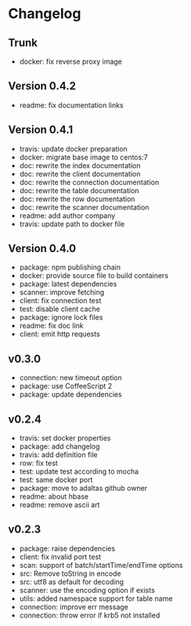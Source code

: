 
# Changelog

## Trunk

* docker: fix reverse proxy image

## Version 0.4.2

* readme: fix documentation links

## Version 0.4.1

* travis: update docker preparation
* docker: migrate base image to centos:7
* doc: rewrite the index documentation
* doc: rewrite the client documentation
* doc: rewrite the connection documentation
* doc: rewrite the table documentation
* doc: rewrite the row documentation
* doc: rewrite the scanner documentation
* readme: add author company
* travis: update path to docker file

## Version 0.4.0

* package: npm publishing chain
* docker: provide source file to build containers
* package: latest dependencies
* scanner: improve fetching
* client: fix connection test
* test: disable client cache
* package: ignore lock files
* readme: fix doc link
* client: emit http requests

## v0.3.0

* connection: new timeout option
* package: use CoffeeScript 2
* package: update dependencies

## v0.2.4

* travis: set docker properties
* package: add changelog
* travis: add definition file
* row: fix test
* test: update test according to mocha
* test: same docker port
* package: move to adaltas github owner
* readme: about hbase
* readme: remove ascii art

## v0.2.3

* package: raise dependencies
* client: fix invalid port test
* scan: support of batch/startTime/endTime options
* src: Remove toString in encode
* src: utf8 as default for decoding
* scanner: use the encoding option if exists
* utils: added namespace support for table name
* connection: improve err message
* connection: throw error if krb5 not installed
